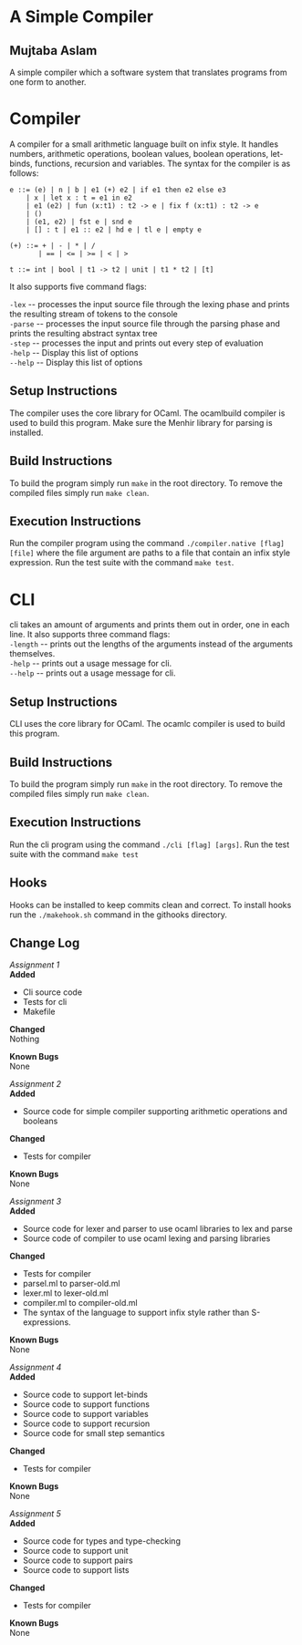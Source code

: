 # A Simple Compiler
## Mujtaba Aslam
A simple compiler which a software system that translates programs from one form to another.

# Compiler
A compiler for a small arithmetic language built on infix style. It handles numbers, arithmetic operations, boolean values, boolean operations, let-binds, functions, recursion and variables. The syntax for the compiler is as follows:

```
e ::= (e) | n | b | e1 (+) e2 | if e1 then e2 else e3
    | x | let x : t = e1 in e2
    | e1 (e2) | fun (x:t1) : t2 -> e | fix f (x:t1) : t2 -> e
    | ()
    | (e1, e2) | fst e | snd e
    | [] : t | e1 :: e2 | hd e | tl e | empty e

(+) ::= + | - | * | /
       | == | <= | >= | < | >

t ::= int | bool | t1 -> t2 | unit | t1 * t2 | [t]

```

It also supports five command flags:

`-lex` -- processes the input source file through the lexing phase and prints the resulting stream of tokens to the console  
`-parse` -- processes the input source file through the parsing phase and prints the resulting abstract syntax tree  
`-step` -- processes the input and prints out every step of evaluation  
`-help` --  Display this list of options  
`--help` -- Display this list of options  


## Setup Instructions
The compiler uses the core library for OCaml. The ocamlbuild compiler is used to build this program. Make sure the Menhir library for parsing is installed.

## Build Instructions
To build the program simply run `make` in the root directory. To remove the compiled files simply run `make clean`.

## Execution Instructions
Run the compiler program using the command `./compiler.native [flag] [file]` where the file argument are paths to a file that contain an infix style expression. Run the test suite with the command `make test`.

# CLI  
cli takes an amount of arguments and prints them out in order, one in each line. It also supports three command flags:  
`-length` -- prints out the lengths of the arguments instead of the arguments themselves.  
`-help` -- prints out a usage message for cli.  
`--help` -- prints out a usage message for cli.  

## Setup Instructions
CLI uses the core library for OCaml. The ocamlc compiler is used to build this program.

## Build Instructions
To build the program simply run `make` in the root directory. To remove the compiled files simply run `make clean`.

## Execution Instructions
Run the cli program using the command `./cli [flag] [args]`. Run the test suite with the command `make test`

## Hooks
Hooks can be installed to keep commits clean and correct. To install hooks run the `./makehook.sh` command in the githooks directory.

## Change Log  
*Assignment 1*  
**Added**  
* Cli source code  
* Tests for cli   
* Makefile  

**Changed**  
Nothing  

**Known Bugs**  
None  

*Assignment 2*  
**Added**  
* Source code for simple compiler supporting arithmetic operations and booleans

**Changed**  
* Tests for compiler

**Known Bugs**  
None  

*Assignment 3*  
**Added**  
* Source code for lexer and parser to use ocaml libraries to lex and parse
* Source code of compiler to use ocaml lexing and parsing libraries

**Changed**  
* Tests for compiler
* parsel.ml to parser-old.ml
* lexer.ml to lexer-old.ml
* compiler.ml to compiler-old.ml
* The syntax of the language to support infix style rather than S-expressions.

**Known Bugs**  
None  

*Assignment 4*  
**Added**  
* Source code to support let-binds  
* Source code to support functions  
* Source code to support variables
* Source code to support recursion  
* Source code for small step semantics  

**Changed**  
* Tests for compiler  

**Known Bugs**  
None  

*Assignment 5*  
**Added**  
* Source code for types and type-checking   
* Source code to support unit  
* Source code to support pairs  
* Source code to support lists  

**Changed**  
* Tests for compiler  

**Known Bugs**  
None  
